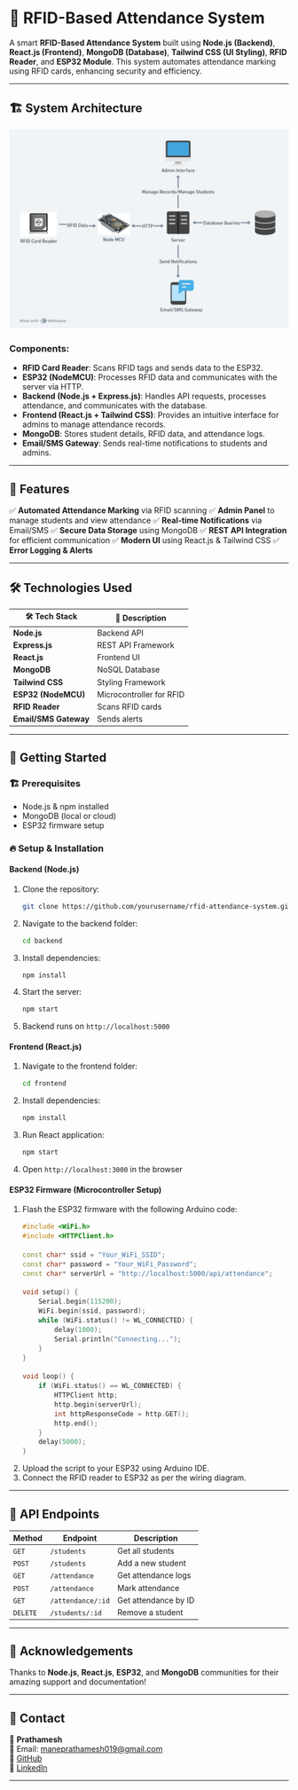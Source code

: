 # 📌 RFID-Based Attendance System

A smart **RFID-Based Attendance System** built using **Node.js (Backend)**, **React.js (Frontend)**, **MongoDB (Database)**, **Tailwind CSS (UI Styling)**, **RFID Reader**, and **ESP32 Module**. This system automates attendance marking using RFID cards, enhancing security and efficiency.

---

## 🏗️ System Architecture
![Flow Diagram](./public/Flow.jpg)


### **Components:**
- **RFID Card Reader**: Scans RFID tags and sends data to the ESP32.
- **ESP32 (NodeMCU)**: Processes RFID data and communicates with the server via HTTP.
- **Backend (Node.js + Express.js)**: Handles API requests, processes attendance, and communicates with the database.
- **Frontend (React.js + Tailwind CSS)**: Provides an intuitive interface for admins to manage attendance records.
- **MongoDB**: Stores student details, RFID data, and attendance logs.
- **Email/SMS Gateway**: Sends real-time notifications to students and admins.

---

## 📌 Features

✅ **Automated Attendance Marking** via RFID scanning
✅ **Admin Panel** to manage students and view attendance
✅ **Real-time Notifications** via Email/SMS
✅ **Secure Data Storage** using MongoDB
✅ **REST API Integration** for efficient communication
✅ **Modern UI** using React.js & Tailwind CSS
✅ **Error Logging & Alerts**

---

## 🛠️ Technologies Used

| 🛠️ Tech Stack  | 🚀 Description |
|-------------|------------|
| **Node.js** | Backend API |
| **Express.js** | REST API Framework |
| **React.js** | Frontend UI |
| **MongoDB** | NoSQL Database |
| **Tailwind CSS** | Styling Framework |
| **ESP32 (NodeMCU)** | Microcontroller for RFID |
| **RFID Reader** | Scans RFID cards |
| **Email/SMS Gateway** | Sends alerts |

---

## 🚀 Getting Started

### 🏗️ Prerequisites

- Node.js & npm installed
- MongoDB (local or cloud)
- ESP32 firmware setup

### 🔥 Setup & Installation

#### **Backend (Node.js)**

1. Clone the repository:
   ```bash
   git clone https://github.com/yourusername/rfid-attendance-system.git
   ```
2. Navigate to the backend folder:
   ```bash
   cd backend
   ```
3. Install dependencies:
   ```bash
   npm install
   ```
4. Start the server:
   ```bash
   npm start
   ```
5. Backend runs on `http://localhost:5000`

#### **Frontend (React.js)**

1. Navigate to the frontend folder:
   ```bash
   cd frontend
   ```
2. Install dependencies:
   ```bash
   npm install
   ```
3. Run React application:
   ```bash
   npm start
   ```
4. Open `http://localhost:3000` in the browser

#### **ESP32 Firmware (Microcontroller Setup)**

1. Flash the ESP32 firmware with the following Arduino code:
   ```cpp
   #include <WiFi.h>
   #include <HTTPClient.h>
   
   const char* ssid = "Your_WiFi_SSID";
   const char* password = "Your_WiFi_Password";
   const char* serverUrl = "http://localhost:5000/api/attendance";

   void setup() {
       Serial.begin(115200);
       WiFi.begin(ssid, password);
       while (WiFi.status() != WL_CONNECTED) {
           delay(1000);
           Serial.println("Connecting...");
       }
   }

   void loop() {
       if (WiFi.status() == WL_CONNECTED) {
           HTTPClient http;
           http.begin(serverUrl);
           int httpResponseCode = http.GET();
           http.end();
       }
       delay(5000);
   }
   ```
2. Upload the script to your ESP32 using Arduino IDE.
3. Connect the RFID reader to ESP32 as per the wiring diagram.

---

## 📡 API Endpoints

| Method  | Endpoint               | Description          |
|---------|------------------------|----------------------|
| `GET`   | `/students`            | Get all students    |
| `POST`  | `/students`            | Add a new student   |
| `GET`   | `/attendance`          | Get attendance logs |
| `POST`  | `/attendance`          | Mark attendance     |
| `GET`   | `/attendance/:id`      | Get attendance by ID |
| `DELETE`| `/students/:id`        | Remove a student    |

---
 

## 🙌 Acknowledgements

Thanks to **Node.js**, **React.js**, **ESP32**, and **MongoDB** communities for their amazing support and documentation!

---

## 📩 Contact

👤 **Prathamesh**  
📧 Email: maneprathamesh019@gmail.com  
🔗 [GitHub](https://github.com/prathameshmane019)  
🔗 [LinkedIn](www.linkedin.com/in/prathamesh-mane-2308a5241)  

---
 

